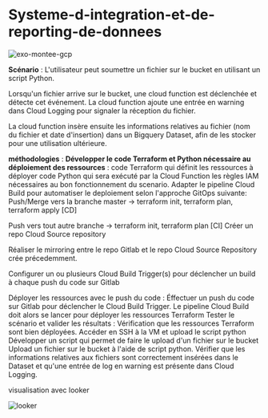 # **Systeme-d-integration-et-de-reporting-de-donnees**

![exo-montee-gcp](https://github.com/ali21pr/Systeme-d-integration-et-de-reporting-de-donnees/assets/116568003/c2f5f311-4108-46ab-9fba-3bf59e1faf98)

**Scénario** : 
L'utilisateur peut soumettre un fichier sur le bucket en utilisant un script Python.

Lorsqu'un fichier arrive sur le bucket, une cloud function est déclenchée et détecte cet événement.
La cloud function ajoute une entrée en warning dans Cloud Logging pour signaler la réception du fichier.

La cloud function insère ensuite les informations relatives au fichier (nom du fichier et date d'insertion) dans un Bigquery Dataset, afin de les stocker pour une utilisation ultérieure.

**méthodologies**  :
**Développer le code Terraform et Python nécessaire au déploiement des ressources** :
code Terraform qui définit les ressources à déployer
code Python qui sera exécuté par la Cloud Function
les règles IAM nécessaires au bon fonctionnement du scenario.
Adapter le pipeline Cloud Build pour automatiser le deploiement selon l'approche GitOps suivante:
Push/Merge vers la branche master → terraform init, terraform plan, terraform apply [CD]

Push vers tout autre branche → terraform init, terraform plan [CI]
Créer un repo Cloud Source repository 

Réaliser le mirroring entre le repo Gitlab et le repo Cloud Source Repository crée précedemment.

Configurer un ou plusieurs Cloud Build Trigger(s) pour déclencher un build à chaque push du code sur Gitlab

Déployer les ressources avec le push du code :
Éffectuer un push du code sur Gitlab pour déclencher le Cloud Build Trigger.
Le pipeline Cloud Build doit alors se lancer pour déployer les ressources Terraform
Tester le scénario et valider les résultats :
Vérification que les ressources Terraform sont bien déployées.
Accéder en SSH à la VM et upload le script python
Développer un script qui permet de faire le upload d'un fichier sur le bucket
Upload un fichier sur le bucket à l'aide de script python.
Vérifier que les informations relatives aux fichiers sont correctement insérées dans le Dataset et qu'une entrée de log en warning est présente dans Cloud Logging.

visualisation avec looker 

![looker](https://github.com/ali21pr/Systeme-d-integration-et-de-reporting-de-donnees/assets/116568003/cffd9bdc-410d-45c7-8161-f401f190b872)
